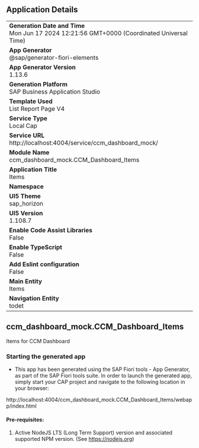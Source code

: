 ## Application Details
|               |
| ------------- |
|**Generation Date and Time**<br>Mon Jun 17 2024 12:21:56 GMT+0000 (Coordinated Universal Time)|
|**App Generator**<br>@sap/generator-fiori-elements|
|**App Generator Version**<br>1.13.6|
|**Generation Platform**<br>SAP Business Application Studio|
|**Template Used**<br>List Report Page V4|
|**Service Type**<br>Local Cap|
|**Service URL**<br>http://localhost:4004/service/ccm_dashboard_mock/
|**Module Name**<br>ccm_dashboard_mock.CCM_Dashboard_Items|
|**Application Title**<br>Items|
|**Namespace**<br>|
|**UI5 Theme**<br>sap_horizon|
|**UI5 Version**<br>1.108.7|
|**Enable Code Assist Libraries**<br>False|
|**Enable TypeScript**<br>False|
|**Add Eslint configuration**<br>False|
|**Main Entity**<br>Items|
|**Navigation Entity**<br>todet|

## ccm_dashboard_mock.CCM_Dashboard_Items

Items for CCM Dashboard

### Starting the generated app

-   This app has been generated using the SAP Fiori tools - App Generator, as part of the SAP Fiori tools suite.  In order to launch the generated app, simply start your CAP project and navigate to the following location in your browser:

http://localhost:4004/ccm_dashboard_mock.CCM_Dashboard_Items/webapp/index.html

#### Pre-requisites:

1. Active NodeJS LTS (Long Term Support) version and associated supported NPM version.  (See https://nodejs.org)


